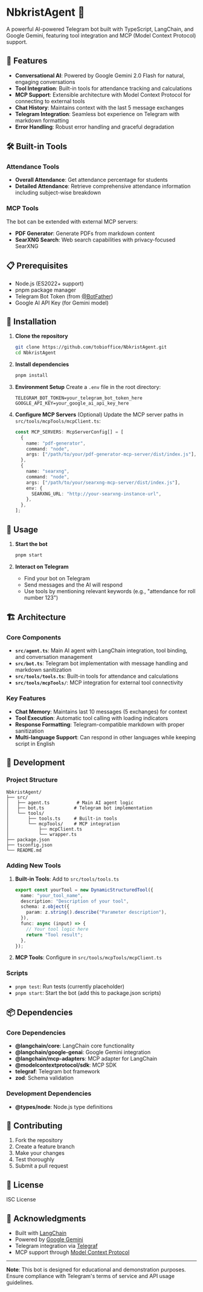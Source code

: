 # NbkristAgent 🤖

A powerful AI-powered Telegram bot built with TypeScript, LangChain, and Google Gemini, featuring tool integration and MCP (Model Context Protocol) support.

## 🚀 Features

- **Conversational AI**: Powered by Google Gemini 2.0 Flash for natural, engaging conversations
- **Tool Integration**: Built-in tools for attendance tracking and calculations
- **MCP Support**: Extensible architecture with Model Context Protocol for connecting to external tools
- **Chat History**: Maintains context with the last 5 message exchanges
- **Telegram Integration**: Seamless bot experience on Telegram with markdown formatting
- **Error Handling**: Robust error handling and graceful degradation

## 🛠️ Built-in Tools

### Attendance Tools

- **Overall Attendance**: Get attendance percentage for students
- **Detailed Attendance**: Retrieve comprehensive attendance information including subject-wise breakdown

### MCP Tools

The bot can be extended with external MCP servers:

- **PDF Generator**: Generate PDFs from markdown content
- **SearXNG Search**: Web search capabilities with privacy-focused SearXNG

## 📋 Prerequisites

- Node.js (ES2022+ support)
- pnpm package manager
- Telegram Bot Token (from [@BotFather](https://t.me/botfather))
- Google AI API Key (for Gemini model)

## 🔧 Installation

1. **Clone the repository**

   ```bash
   git clone https://github.com/tobioffice/NbkristAgent.git
   cd NbkristAgent
   ```

2. **Install dependencies**

   ```bash
   pnpm install
   ```

3. **Environment Setup**
   Create a `.env` file in the root directory:

   ```env
   TELEGRAM_BOT_TOKEN=your_telegram_bot_token_here
   GOOGLE_API_KEY=your_google_ai_api_key_here
   ```

4. **Configure MCP Servers** (Optional)
   Update the MCP server paths in `src/tools/mcpTools/mcpClient.ts`:
   ```typescript
   const MCP_SERVERS: McpServerConfig[] = [
     {
       name: "pdf-generator",
       command: "node",
       args: ["/path/to/your/pdf-generator-mcp-server/dist/index.js"],
     },
     {
       name: "searxng",
       command: "node",
       args: ["/path/to/your/searxng-mcp-server/dist/index.js"],
       env: {
         SEARXNG_URL: "http://your-searxng-instance-url",
       },
     },
   ];
   ```

## 🚀 Usage

1. **Start the bot**

   ```bash
   pnpm start
   ```

2. **Interact on Telegram**
   - Find your bot on Telegram
   - Send messages and the AI will respond
   - Use tools by mentioning relevant keywords (e.g., "attendance for roll number 123")

## 🏗️ Architecture

### Core Components

- **`src/agent.ts`**: Main AI agent with LangChain integration, tool binding, and conversation management
- **`src/bot.ts`**: Telegram bot implementation with message handling and markdown sanitization
- **`src/tools/tools.ts`**: Built-in tools for attendance and calculations
- **`src/tools/mcpTools/`**: MCP integration for external tool connectivity

### Key Features

- **Chat Memory**: Maintains last 10 messages (5 exchanges) for context
- **Tool Execution**: Automatic tool calling with loading indicators
- **Response Formatting**: Telegram-compatible markdown with proper sanitization
- **Multi-language Support**: Can respond in other languages while keeping script in English

## 🔧 Development

### Project Structure

```
NbkristAgent/
├── src/
│   ├── agent.ts          # Main AI agent logic
│   ├── bot.ts           # Telegram bot implementation
│   └── tools/
│       ├── tools.ts     # Built-in tools
│       └── mcpTools/    # MCP integration
│           ├── mcpClient.ts
│           └── wrapper.ts
├── package.json
├── tsconfig.json
└── README.md
```

### Adding New Tools

1. **Built-in Tools**: Add to `src/tools/tools.ts`

   ```typescript
   export const yourTool = new DynamicStructuredTool({
     name: "your_tool_name",
     description: "Description of your tool",
     schema: z.object({
       param: z.string().describe("Parameter description"),
     }),
     func: async (input) => {
       // Your tool logic here
       return "Tool result";
     },
   });
   ```

2. **MCP Tools**: Configure in `src/tools/mcpTools/mcpClient.ts`

### Scripts

- `pnpm test`: Run tests (currently placeholder)
- `pnpm start`: Start the bot (add this to package.json scripts)

## 📦 Dependencies

### Core Dependencies

- **@langchain/core**: LangChain core functionality
- **@langchain/google-genai**: Google Gemini integration
- **@langchain/mcp-adapters**: MCP adapter for LangChain
- **@modelcontextprotocol/sdk**: MCP SDK
- **telegraf**: Telegram bot framework
- **zod**: Schema validation

### Development Dependencies

- **@types/node**: Node.js type definitions

## 🤝 Contributing

1. Fork the repository
2. Create a feature branch
3. Make your changes
4. Test thoroughly
5. Submit a pull request

## 📄 License

ISC License

## 🙏 Acknowledgments

- Built with [LangChain](https://www.langchain.com/)
- Powered by [Google Gemini](https://ai.google.dev/)
- Telegram integration via [Telegraf](https://telegraf.js.org/)
- MCP support through [Model Context Protocol](https://modelcontextprotocol.io/)

---

**Note**: This bot is designed for educational and demonstration purposes. Ensure compliance with Telegram's terms of service and API usage guidelines.

